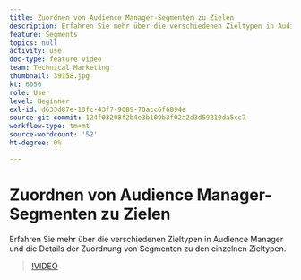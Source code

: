 ```yaml
---
title: Zuordnen von Audience Manager-Segmenten zu Zielen
description: Erfahren Sie mehr über die verschiedenen Zieltypen in Audience Manager und die Details der Zuordnung von Segmenten zu den einzelnen Zieltypen.
feature: Segments
topics: null
activity: use
doc-type: feature video
team: Technical Marketing
thumbnail: 39158.jpg
kt: 6056
role: User
level: Beginner
exl-id: d633d87e-10fc-43f7-9089-70acc6f6894e
source-git-commit: 124f03208f2b4e3b109b3f02a2d3d59210da5cc7
workflow-type: tm+mt
source-wordcount: '52'
ht-degree: 0%

---
```


# Zuordnen von Audience Manager-Segmenten zu Zielen

Erfahren Sie mehr über die verschiedenen Zieltypen in Audience Manager und die Details der Zuordnung von Segmenten zu den einzelnen Zieltypen.

>[!VIDEO](https://video.tv.adobe.com/v/39158/?quality=12&learn=on)
